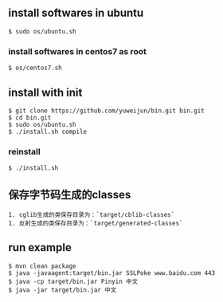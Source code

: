## install softwares in ubuntu

    $ sudo os/ubuntu.sh

### install softwares in centos7 as root

    $ os/centos7.sh

## install with init

    $ git clone https://github.com/yuweijun/bin.git bin.git
    $ cd bin.git
    $ sudo os/ubuntu.sh
    $ ./install.sh compile

### reinstall

    $ ./install.sh

## 保存字节码生成的classes

    1. cglib生成的类保存目录为：`target/cblib-classes`
    1. 反射生成的类保存目录为：`target/generated-classes`

## run example

    $ mvn clean package
    $ java -javaagent:target/bin.jar SSLPoke www.baidu.com 443
    $ java -cp target/bin.jar Pinyin 中文
    $ java -jar target/bin.jar 中文

